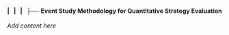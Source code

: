#### |   |   |   ├── Event Study Methodology for Quantitative Strategy Evaluation

*Add content here*
